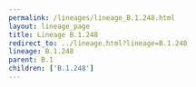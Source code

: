 ```yaml
---
permalink: /lineages/lineage_B.1.248.html
layout: lineage_page
title: Lineage B.1.248
redirect_to: ../lineage.html?lineage=B.1.248
lineage: B.1.248
parent: B.1
children: ['B.1.248']
---
```

